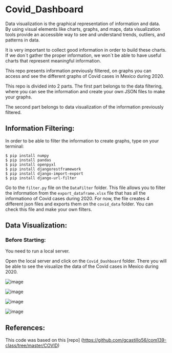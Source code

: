 # Covid_Dashboard

Data visualization is the graphical representation of information and data. By using visual elements like charts, graphs, and maps, data visualization tools provide an accessible way to see and understand trends, outliers, and patterns in data.

It is very important to collect good information in order to build these charts. If we don´t gather the proper information, we won´t be able to have useful charts that represent meaningful information.

This repo presents information previously filtered, on graphs you can access and see the different graphs of Covid cases in Mexico during 2020.

This repo is divided into 2 parts. The first part belongs to the data filtering, where you can see the information and create your own JSON files to make your graphs.

The second part belongs to data visualization of the information previously filtered.


## Information Filtering:

In order to be able to filter the information to create graphs, type on your terminal:

```
$ pip install numpy
$ pip install pandas
$ pip install openpyxl
$ pip install djangorestframework
$ pip install django-import-export
$ pip install django-url-filter
```

Go to the `filter.py` file on the `DataFilter` folder. This file allows you to filter the information from the `export_dataframe.xlsx` file that has all the informationo of Covid cases during 2020. For now, the file creates 4 different json files and exports them on the `covid_data` folder. You can check this file and make your own filters.

## Data Visualization:

### Before Starting:

You need to run a local server. 


Open the local server and click on the `Covid_Dashboard` folder. There you will be able to see the visualize the data of the Covid cases in Mexico during 2020.

![image](https://github.com/majohdezo/Covid_Dashboard/blob/main/Gif/Chart1.gif)

![image](https://github.com/majohdezo/Covid_Dashboard/blob/main/Gif/Chart2.gif)

![image](https://github.com/majohdezo/Covid_Dashboard/blob/main/Gif/Chart3.gif)

![image](https://github.com/majohdezo/Covid_Dashboard/blob/main/Gif/Chart4.gif)


## References:
This code was based on this [repo] (https://github.com/gcastillo56/com139-class/tree/master/COVID) 